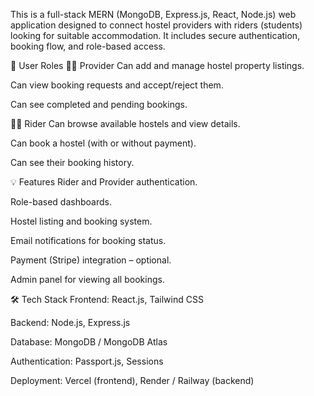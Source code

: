 This is a full-stack MERN (MongoDB, Express.js, React, Node.js) web application designed to connect hostel providers with riders (students) looking for suitable accommodation. It includes secure authentication, booking flow, and role-based access.

👤 User Roles
🧑‍💼 Provider
Can add and manage hostel property listings.

Can view booking requests and accept/reject them.

Can see completed and pending bookings.

🧑‍🎓 Rider
Can browse available hostels and view details.

Can book a hostel (with or without payment).

Can see their booking history.

💡 Features
Rider and Provider authentication.

Role-based dashboards.

Hostel listing and booking system.

Email notifications for booking status.

Payment (Stripe) integration – optional.

Admin panel for viewing all bookings.

🛠 Tech Stack
Frontend: React.js, Tailwind CSS

Backend: Node.js, Express.js

Database: MongoDB / MongoDB Atlas

Authentication: Passport.js, Sessions

Deployment: Vercel (frontend), Render / Railway (backend)
